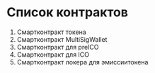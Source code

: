 # Список контрактов
1) Смартконтракт токена
2) Смартконтракт MultiSigWallet
3) Смартконтракт для preICO
4) Смартконтракт для ICO
5) Смартконтракт локера для эмиссиитокена
